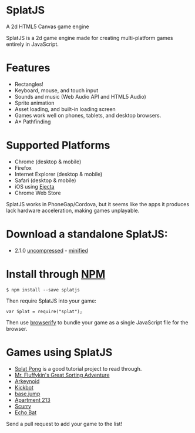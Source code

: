 # SplatJS

A 2d HTML5 Canvas game engine

SplatJS is a 2d game engine made for creating multi-platform games entirely in JavaScript.

# Features

* Rectangles!
* Keyboard, mouse, and touch input
* Sounds and music (Web Audio API and HTML5 Audio)
* Sprite animation
* Asset loading, and built-in loading screen
* Games work well on phones, tablets, and desktop browsers.
* A\* Pathfinding

# Supported Platforms

* Chrome (desktop & mobile)
* Firefox
* Internet Explorer (desktop & mobile)
* Safari (desktop & mobile)
* iOS using [Ejecta](http://impactjs.com/ejecta)
* Chrome Web Store

SplatJS works in PhoneGap/Cordova, but it seems like the apps it produces lack hardware acceleration, making games unplayable.

# Download a standalone SplatJS:

* 2.1.0 [uncompressed](https://splatjs.github.io/download/splat-2.1.0.js) - [minified](https://splatjs.github.io/download/splat-2.1.0.min.js)

# Install through [NPM](https://www.npmjs.org)

```
$ npm install --save splatjs
```
Then require SplatJS into your game:
```
var Splat = require("splat");
```
Then use [browserify](http://browserify.org/) to bundle your game as a single JavaScript file for the browser.

# Games using SplatJS

* [Splat Pong](https://github.com/SplatJS/splatpong) is a good tutorial project to read through.
* [Mr. Fluffykin's Great Sorting Adventure](http://twoscoopgames.com/fluffykins/)
* [Arkeynoid](http://mintchipleaf.com/games/ludum/)
* [Kickbot](http://twoscoopgames.com/kickbot/)
* [base.jump](http://mintchipleaf.com/games/basejump/)
* [Apartment 213](http://twoscoopgames.com/apartment213/)
* [Scurry](http://twoscoopgames.com/scurry/)
* [Echo Bat](http://mintchipleaf.com/games/echobat/)

Send a pull request to add your game to the list!
